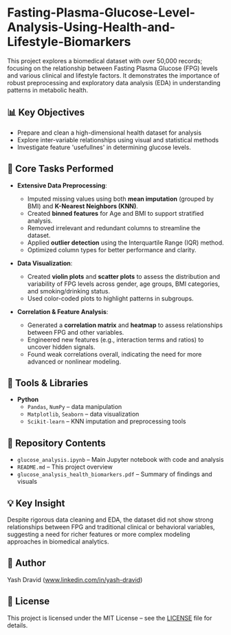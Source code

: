 # Fasting-Plasma-Glucose-Level-Analysis-Using-Health-and-Lifestyle-Biomarkers

This project explores a biomedical dataset with over 50,000 records; focusing on the relationship between Fasting Plasma Glucose (FPG) levels and various clinical and lifestyle factors. It demonstrates the importance of robust preprocessing and exploratory data analysis (EDA) in understanding patterns in metabolic health.

## 📊 Key Objectives

- Prepare and clean a high-dimensional health dataset for analysis
- Explore inter-variable relationships using visual and statistical methods
- Investigate feature 'usefullnes' in determining glucose levels.

## 🔧 Core Tasks Performed

- **Extensive Data Preprocessing**:
  - Imputed missing values using both **mean imputation** (grouped by BMI) and **K-Nearest Neighbors (KNN)**.
  - Created **binned features** for Age and BMI to support stratified analysis.
  - Removed irrelevant and redundant columns to streamline the dataset.
  - Applied **outlier detection** using the Interquartile Range (IQR) method.
  - Optimized column types for better performance and clarity.

- **Data Visualization**:
  - Created **violin plots** and **scatter plots** to assess the distribution and variability of FPG levels across gender, age groups, BMI categories, and smoking/drinking status.
  - Used color-coded plots to highlight patterns in subgroups.

- **Correlation & Feature Analysis**:
  - Generated a **correlation matrix** and **heatmap** to assess relationships between FPG and other variables.
  - Engineered new features (e.g., interaction terms and ratios) to uncover hidden signals.
  - Found weak correlations overall, indicating the need for more advanced or nonlinear modeling.

## 🧰 Tools & Libraries

- **Python**
  - `Pandas`, `NumPy` – data manipulation
  - `Matplotlib`, `Seaborn` – data visualization
  - `Scikit-learn` – KNN imputation and preprocessing tools

## 📁 Repository Contents

- `glucose_analysis.ipynb` – Main Jupyter notebook with code and analysis
- `README.md` – This project overview
- `glucose_analysis_health_biomarkers.pdf` – Summary of findings and visuals

## 💡 Key Insight

Despite rigorous data cleaning and EDA, the dataset did not show strong relationships between FPG and traditional clinical or behavioral variables, suggesting a need for richer features or more complex modeling approaches in biomedical analytics.

## 👤 Author

Yash Dravid (www.linkedin.com/in/yash-dravid)

## 📄 License

This project is licensed under the MIT License – see the [LICENSE](LICENSE) file for details.
